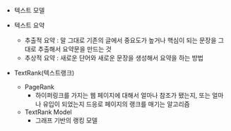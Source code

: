 - 텍스트 모델
- 텍스트 요약
    - 추출적 요약 : 말 그대로 기존의 글에서 중요도가 높거나 핵심이 되는 문장을 그대로 추출해서 요약문을 만드는 것
    - 추상적 요약 : 새로운 단어와 새로운 문장을 생성해서 요약을 하는 방법

- TextRank(텍스트랭크)
    - PageRank
        - 하이퍼링크를 가지는 웹 페이지에 대해서 얼마나 참조가 됐는지, 또는 얼마나 유입이 되었는지 드응로 페이지의 랭크를 매기는 알고리즘
    - TextRank Model
        - 그래프 기반의 랭킹 모델